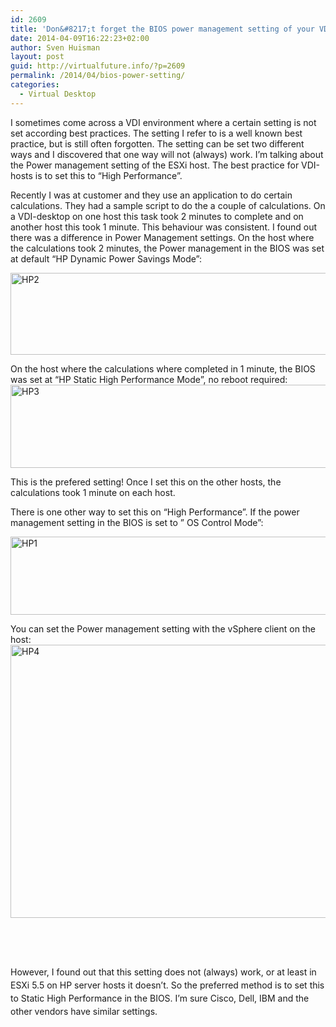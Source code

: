 ```yaml
---
id: 2609
title: 'Don&#8217;t forget the BIOS power management setting of your VDI-hosts!'
date: 2014-04-09T16:22:23+02:00
author: Sven Huisman
layout: post
guid: http://virtualfuture.info/?p=2609
permalink: /2014/04/bios-power-setting/
categories:
  - Virtual Desktop
---
```

I sometimes come across a VDI environment where a certain setting is not set according best practices. The setting I refer to is a well known best practice, but is still often forgotten. The setting can be set two different ways and I discovered that one way will not (always) work. I&#8217;m talking about the Power management setting of the ESXi host. The best practice for VDI-hosts is to set this to &#8220;High Performance&#8221;.

Recently I was at customer and they use an application to do certain calculations. They had a sample script to do the a couple of calculations. On a VDI-desktop on one host this task took 2 minutes to complete and on another host this took 1 minute. This behaviour was consistent. I found out there was a difference in Power Management settings. On the host where the calculations took 2 minutes, the Power management in the BIOS was set at default &#8220;HP Dynamic Power Savings Mode&#8221;:

[<img class="aligncenter size-full wp-image-2611" alt="HP2" src="https://svenhuisman.com/wp-content/uploads/2014/04/HP2.png" width="632" height="131" srcset="https://svenhuisman.com/wp-content/uploads/2014/04/HP2.png 632w, https://svenhuisman.com/wp-content/uploads/2014/04/HP2-350x73.png 350w" sizes="(max-width: 632px) 100vw, 632px" />](https://svenhuisman.com/wp-content/uploads/2014/04/HP2.png)

On the host where the calculations where completed in 1 minute, the BIOS was set at &#8220;HP Static High Performance Mode&#8221;, no reboot required:  
[<img class="aligncenter size-full wp-image-2612" alt="HP3" src="https://svenhuisman.com/wp-content/uploads/2014/04/HP3.png" width="628" height="133" srcset="https://svenhuisman.com/wp-content/uploads/2014/04/HP3.png 628w, https://svenhuisman.com/wp-content/uploads/2014/04/HP3-350x74.png 350w" sizes="(max-width: 628px) 100vw, 628px" />](https://svenhuisman.com/wp-content/uploads/2014/04/HP3.png)

This is the prefered setting! Once I set this on the other hosts, the calculations took 1 minute on each host.

There is one other way to set this on &#8220;High Performance&#8221;. If the power management setting in the BIOS is set to &#8221; OS Control Mode&#8221;:

[<img class="aligncenter size-full wp-image-2610" alt="HP1" src="https://svenhuisman.com/wp-content/uploads/2014/04/HP1.png" width="636" height="125" srcset="https://svenhuisman.com/wp-content/uploads/2014/04/HP1.png 636w, https://svenhuisman.com/wp-content/uploads/2014/04/HP1-350x68.png 350w" sizes="(max-width: 636px) 100vw, 636px" />](https://svenhuisman.com/wp-content/uploads/2014/04/HP1.png)

You can set the Power management setting with the vSphere client on the host:[<img class="aligncenter size-full wp-image-2613" alt="HP4" src="https://svenhuisman.com/wp-content/uploads/2014/04/HP4.png" width="716" height="437" srcset="https://svenhuisman.com/wp-content/uploads/2014/04/HP4.png 716w, https://svenhuisman.com/wp-content/uploads/2014/04/HP4-350x213.png 350w, https://svenhuisman.com/wp-content/uploads/2014/04/HP4-650x396.png 650w" sizes="(max-width: 716px) 100vw, 716px" />](https://svenhuisman.com/wp-content/uploads/2014/04/HP4.png)

&nbsp;

&nbsp;

<span style="line-height: 1.5em;">However, I found out that this setting does not (always) work, or at least in ESXi 5.5 on HP server hosts it doesn&#8217;t. So the preferred method is to set this to Static High Performance in the BIOS. I&#8217;m sure Cisco, Dell, IBM and the other vendors have similar settings.</span>